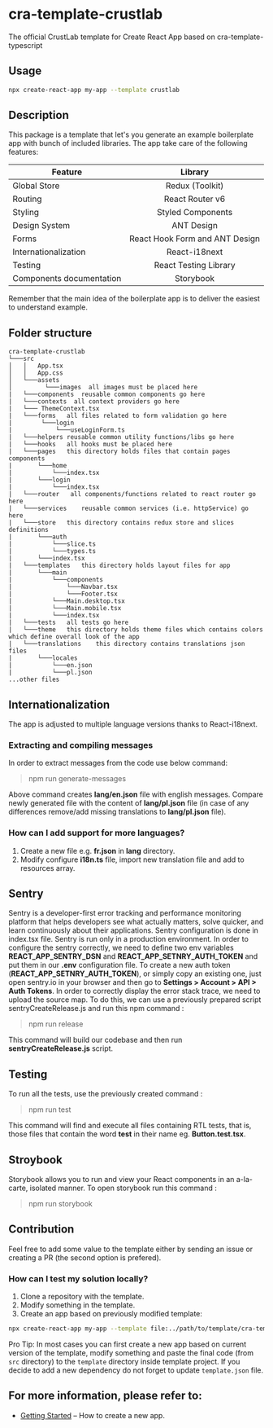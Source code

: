 # cra-template-crustlab

The official CrustLab template for Create React App based on cra-template-typescript

## Usage

```bash
npx create-react-app my-app --template crustlab
```

## Description

This package is a template that let's you generate an example boilerplate app with bunch of included libraries. The app take care of the following features:

| Feature                  |            Library             |
| ------------------------ | :----------------------------: |
| Global Store             |        Redux (Toolkit)         |
| Routing                  |        React Router v6         |
| Styling                  |       Styled Components        |
| Design System            |           ANT Design           |
| Forms                    | React Hook Form and ANT Design |
| Internationalization     |         React-i18next          |
| Testing                  |     React Testing Library      |
| Components documentation |           Storybook            |

Remember that the main idea of the boilerplate app is to deliver the easiest to understand example.

## Folder structure

```
cra-template-crustlab
└───src
│   │   App.tsx
│   │   App.css
│   └───assets
│   	  └───images  all images must be placed here
|	└───components	reusable common components go here
|	└───contexts  all context providers go here
|   └─── ThemeContext.tsx
|   └───forms   all files related to form validation go here
|        └───login
|            └───useLoginForm.ts
|	└───helpers reusable common utility functions/libs go here
|	└───hooks   all hooks must be placed here
|	└───pages   this directory holds files that contain pages components
|       └───home
|           └───index.tsx
|       └───login
|           └───index.tsx
|	└───router   all components/functions related to react router go here
|	└───services	reusable common services (i.e. httpService) go here
|	└───store   this directory contains redux store and slices definitions
|       └───auth
|           └───slice.ts
|           └───types.ts
|       └───index.tsx
|	└───templates	this directory holds layout files for app
|       └───main
|           └───components
|               └───Navbar.tsx
|               └───Footer.tsx
|           └───Main.desktop.tsx
|           └───Main.mobile.tsx
|           └───index.tsx
|	└───tests	all tests go here
|	└───theme	this directory holds theme files which contains colors which define overall look of the app
|	└───translations	this directory contains translations json files
|       └───locales
|           └───en.json
|           └───pl.json
...other files
```

## Internationalization

The app is adjusted to multiple language versions thanks to React-i18next.

### Extracting and compiling messages

In order to extract messages from the code use below command:

> npm run generate-messages

Above command creates **lang/en.json** file with english messages. Compare newly generated file with the content of **lang/pl.json** file (in case of any differences remove/add missing translations to **lang/pl.json** file).

### How can I add support for more languages?

1. Create a new file e.g. **fr.json** in **lang** directory.
2. Modify configure **i18n.ts** file, import new translation file and add to resources array.

## Sentry

Sentry is a developer-first error tracking and performance monitoring platform that helps developers see what actually matters, solve quicker, and learn continuously about their applications.
Sentry configuration is done in index.tsx file. Sentry is run only in a production environment.
In order to configure the sentry correctly, we need to define two env variables **REACT_APP_SENTRY_DSN** and **REACT_APP_SETNRY_AUTH_TOKEN** and put them in our **.env** configuration file.
To create a new auth token (**REACT_APP_SETNRY_AUTH_TOKEN**), or simply copy an existing one, just open sentry.io in your browser and then go to **Settings > Account > API > Auth Tokens**.
In order to correctly display the error stack trace, we need to upload the source map. To do this, we can use a previously prepared script sentryCreateRelease.js and run this npm command :

> npm run release

This command will build our codebase and then run **sentryCreateRelease.js** script.

## Testing

To run all the tests, use the previously created command :

> npm run test

This command will find and execute all files containing RTL tests, that is, those files that contain the word **test** in their name eg. **Button.test.tsx**.

## Stroybook

Storybook allows you to run and view your React components in an a-la-carte, isolated manner.
To open storybook run this command :

> npm run storybook

## Contribution

Feel free to add some value to the template either by sending an issue or creating a PR (the second option is prefered).

### How can I test my solution locally?

1. Clone a repository with the template.
2. Modify something in the template.
3. Create an app based on previously modified template:

```bash
npx create-react-app my-app --template file:../path/to/template/cra-template-crustlab
```

Pro Tip:
In most cases you can first create a new app based on current version of the template, modify something and paste the final code (from `src` directory) to the `template` directory inside template project. If you decide to add a new dependency do not forget to update `template.json` file.

## For more information, please refer to:

- [Getting Started](https://create-react-app.dev/docs/getting-started) – How to create a new app.
